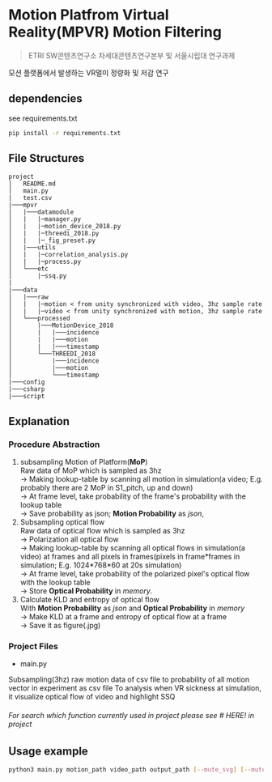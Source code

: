 # Motion Platfrom Virtual Reality(MPVR) Motion Filtering
> ETRI SW콘텐츠연구소 차세대콘텐츠연구본부 및 서울시립대 연구과제

모션 플랫폼에서 발생하는 VR멀미 정량화 및 저감 연구

## dependencies
see requirements.txt

```sh
pip install -r requirements.txt
```

## File Structures
```
project
│   README.md
│   main.py
|   test.csv
|───mpvr
│   |───datamodule
│   |   |─manager.py
│   |   |─motion_device_2018.py
│   |   |─threedi_2018.py
│   |   |─_fig_preset.py
│   |───utils
│   |   |─correlation_analysis.py
│   |   |─process.py
│   └───etc
│       |─ssq.py
|
|───data
│   |───raw
│   |   |─motion < from unity synchronized with video, 3hz sample rate
│   |   |─video < from unity synchronized with motion, 3hz sample rate
│   └───processed
│       |───MotionDevice_2018
│       |   |───incidence
│       |   |───motion
│       |   |───timestamp
│       └───THREEDI_2018
│           |───incidence
│           |───motion
│           └───timestamp
|───config
|───csharp
|───script
```

## Explanation

### Procedure Abstraction

1. subsampling Motion of Platform(**MoP**)  
   Raw data of MoP which is sampled as 3hz  
&#8594;   Making lookup-table by scanning all motion in simulation(a video; E.g. probably there are 2 MoP in S1_pitch, up and down)   
&#8594;   At frame level, take probability of the frame's probability with the lookup table  
&#8594;   Save probability as json; **Motion Probability** as *json*,  
2. Subsampling optical flow  
   Raw data of optical flow which is sampled as 3hz  
&#8594;   Polarization all optical flow  
&#8594;   Making lookup-table by scanning all optical flows in simulation(a video) at frames and all pixels in frames(pixels in frame\*frames in simulation; E.g. 1024\*768\*60 at 20s simulation)  
&#8594;   At frame level, take probability of the polarized pixel's optical flow with the lookup table  
&#8594;   Store **Optical Probability** in *memory*.
3. Calculate KLD and entropy of optical flow   
   With **Motion Probability** as *json* and **Optical Probability** in *memory*  
&#8594;   Make KLD at a frame and entropy of optical flow at a frame  
&#8594;   Save it as figure(.jpg)

### Project Files

- main.py  

Subsampling(3hz) raw motion data of csv file to probability of all motion vector in experiment as csv file
To analysis when VR sickness at simulation, it visualize optical flow of video and highlight SSQ



###### For search which function currently used in project please see # HERE! in project


## Usage example
```sh
python3 main.py motion_path video_path output_path [--mute_svg] [--mute_acr] [--mute_norm]
```
